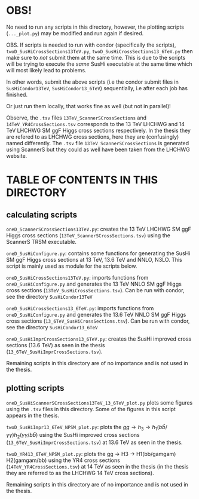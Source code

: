 # OBS!

No need to run any scripts in this directory, however, the plotting scripts (`..._plot.py`) may be modified and run again if desired.

OBS. If scripts is needed to run with condor (specifically the scripts), `twoD_SusHiCrossSections13TeV.py`, `twoD_SusHiCrossSections13_6TeV.py` then make sure to *not*
submit them at the same time. This is due to the scripts will be trying to execute the _same_ SusHi executable at the same time which will most likely lead to problems.

In other words, submit the above scripts (i.e the condor submit files in `SusHiCondor13TeV`, `SusHiCondor13_6TeV`) sequentially, i.e after each
job has finished.

Or just run them locally, that works fine as well (but not in parallel)!

Observe, the `.tsv` files `13TeV_ScannerSCrossSections` and `14TeV_YR4CrossSections.tsv`  corresponds to the 13 TeV LHCHWG and 14 TeV LHCHWG SM ggF Higgs cross sections
respectively. In the thesis they are refered to as LHCHWG cross sections, here they are (confusingly) named differently. The `.tsv` file `13TeV_ScannerSCrossSections` is
generated using ScannerS but they could as well have been taken from the LHCHWG website.


# TABLE OF CONTENTS IN THIS DIRECTORY

## calculating scripts

`oneD_ScannerSCrossSections13TeV.py`: creates the 13 TeV LHCHWG SM ggF Higgs cross  sections (`13TeV_ScannerSCrossSections.tsv`) using the ScannerS TRSM executable.

`oneD_SusHiConfigure.py`: contains some functions for generating the SusHi SM ggF Higgs cross sections at 13 TeV, 13.6 TeV and NNLO, N3LO. This script is mainly used as
module for the scripts below.

`oneD_SusHiCrossSections13TeV.py`: imports functions from `oneD_SusHiConfigure.py` and generates the 13 TeV NNLO SM ggF Higgs cross sections
(`13TeV_SusHiCrossSections.tsv`). Can be run with condor, see the directory `SusHiCondor13TeV`

`oneD_SusHiCrossSections13_6TeV.py`: imports functions from `oneD_SusHiConfigure.py` and generates the 13.6 TeV NNLO SM ggF Higgs cross sections
(`13_6TeV_SusHiCrossSections.tsv`). Can be run with condor, see the directory `SusHiCondor13_6TeV`

`oneD_SusHiImprCrossSections13_6TeV.py`: creates the SusHi improved cross sections (13.6 TeV) as seen in the thesis (`13_6TeV_SusHiImprCrossSections.tsv`).

Remaining scripts in this directory are of no importance and is not used in the thesis.

## plotting scripts

`oneD_SusHiScannerSCrossSections13TeV_13_6TeV_plot.py` plots some figures using the `.tsv` files in this directory. Some of the figures in this script appears in the
thesis.

`twoD_SusHiImpr13_6TeV_NPSM_plot.py`: plots the $gg \to h_{3} \to h_{1}(b\bar{b}/\gamma\gamma) h_{2}(\gamma\gamma/b\bar{b})$ using the SusHi improved cross sections
(`13_6TeV_SusHiImprCrossSections.tsv`) at 13.6 TeV as seen in the thesis.

`twoD_YR413_6TeV_NPSM_plot.py`: plots the gg -> H3 -> H1(bb/gamgam) H2(gamgam/bb) using the YR4 cross sections (`14TeV_YR4CrossSections.tsv`) at 14 TeV as seen in the
thesis (in the thesis they are referred to as the LHCHWG 14 TeV cross sections).

Remaining scripts in this directory are of no importance and is not used in the thesis.
